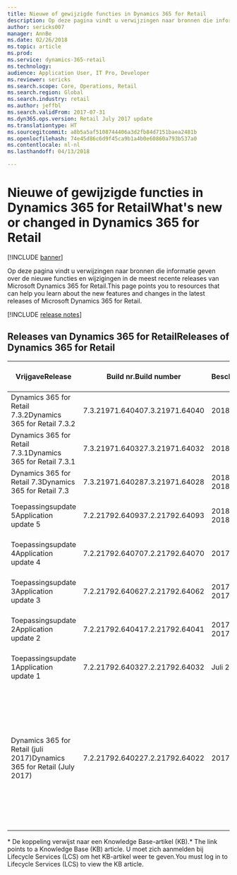 ```yaml
---
title: Nieuwe of gewijzigde functies in Dynamics 365 for Retail
description: Op deze pagina vindt u verwijzingen naar bronnen die informatie geven over de nieuwe functies in de meest recente releases van Microsoft Dynamics 365 for Retail.
author: sericks007
manager: AnnBe
ms.date: 02/26/2018
ms.topic: article
ms.prod: 
ms.service: dynamics-365-retail
ms.technology: 
audience: Application User, IT Pro, Developer
ms.reviewer: sericks
ms.search.scope: Core, Operations, Retail
ms.search.region: Global
ms.search.industry: retail
ms.author: jeffbl
ms.search.validFrom: 2017-07-31
ms.dyn365.ops.version: Retail July 2017 update
ms.translationtype: HT
ms.sourcegitcommit: a8b5a5af5108744406a3d2fb84d7151baea2481b
ms.openlocfilehash: 74e45d86c6d9f45ca9b1a4b0e60860a793b537a0
ms.contentlocale: nl-nl
ms.lasthandoff: 04/13/2018

---
```


# <a name="whats-new-or-changed-in-dynamics-365-for-retail"></a><span data-ttu-id="80a65-103">Nieuwe of gewijzigde functies in Dynamics 365 for Retail</span><span class="sxs-lookup"><span data-stu-id="80a65-103">What's new or changed in Dynamics 365 for Retail</span></span>

[!INCLUDE [banner](../../includes/banner.md)]

<span data-ttu-id="80a65-104">Op deze pagina vindt u verwijzingen naar bronnen die informatie geven over de nieuwe functies en wijzigingen in de meest recente releases van Microsoft Dynamics 365 for Retail.</span><span class="sxs-lookup"><span data-stu-id="80a65-104">This page points you to resources that can help you learn about the new features and changes in the latest releases of Microsoft Dynamics 365 for Retail.</span></span>

[!INCLUDE [release notes](../includes/release-notes.md)]

## <a name="releases-of-dynamics-365-for-retail"></a><span data-ttu-id="80a65-105">Releases van Dynamics 365 for Retail</span><span class="sxs-lookup"><span data-stu-id="80a65-105">Releases of Dynamics 365 for Retail</span></span>

|<span data-ttu-id="80a65-106">Vrijgave</span><span class="sxs-lookup"><span data-stu-id="80a65-106">Release</span></span> | <span data-ttu-id="80a65-107">Build nr.</span><span class="sxs-lookup"><span data-stu-id="80a65-107">Build number</span></span> | <span data-ttu-id="80a65-108">Beschikbaarheid</span><span class="sxs-lookup"><span data-stu-id="80a65-108">Availability</span></span> | <span data-ttu-id="80a65-109">Meer informatie</span><span class="sxs-lookup"><span data-stu-id="80a65-109">Learn more</span></span> |
|--------|--------------|--------------|------------|
|<span data-ttu-id="80a65-110">Dynamics 365 for Retail 7.3.2</span><span class="sxs-lookup"><span data-stu-id="80a65-110">Dynamics 365 for Retail 7.3.2</span></span> | <span data-ttu-id="80a65-111">7.3.21971.64040</span><span class="sxs-lookup"><span data-stu-id="80a65-111">7.3.21971.64040</span></span> | <span data-ttu-id="80a65-112">2018 maart</span><span class="sxs-lookup"><span data-stu-id="80a65-112">March 2018</span></span> | [<span data-ttu-id="80a65-113">KB 4093263: versie 7.3.2\*</span><span class="sxs-lookup"><span data-stu-id="80a65-113">KB 4093263: Version 7.3.2\*</span></span>](https://fix.lcs.dynamics.com/Issue/Details?kb=4093263&bugId=3937220&qc=63d57de184b7b2ac5563767292dacaea8621707198b55ea9c5f08b106a4c5132) |
|<span data-ttu-id="80a65-114">Dynamics 365 for Retail 7.3.1</span><span class="sxs-lookup"><span data-stu-id="80a65-114">Dynamics 365 for Retail 7.3.1</span></span> | <span data-ttu-id="80a65-115">7.3.21971.64032</span><span class="sxs-lookup"><span data-stu-id="80a65-115">7.3.21971.64032</span></span> | <span data-ttu-id="80a65-116">2018 maart</span><span class="sxs-lookup"><span data-stu-id="80a65-116">March 2018</span></span> | [<span data-ttu-id="80a65-117">KB 4092799: versie 7.3.1\*</span><span class="sxs-lookup"><span data-stu-id="80a65-117">KB 4092799: Version 7.3.1\*</span></span>](https://fix.lcs.dynamics.com/Issue/Details?kb=4092799&bugId=3936439&qc=b095917f0b114a26af430086cd5dc7eb4d383b6bcf225a62952cacff0f730c06) |
|<span data-ttu-id="80a65-118">Dynamics 365 for Retail 7.3</span><span class="sxs-lookup"><span data-stu-id="80a65-118">Dynamics 365 for Retail 7.3</span></span> | <span data-ttu-id="80a65-119">7.3.21971.64028</span><span class="sxs-lookup"><span data-stu-id="80a65-119">7.3.21971.64028</span></span> | <span data-ttu-id="80a65-120">2018 februari</span><span class="sxs-lookup"><span data-stu-id="80a65-120">February 2018</span></span> | <span data-ttu-id="80a65-121">**Binnenkort beschikbaar**</span><span class="sxs-lookup"><span data-stu-id="80a65-121">**Coming soon**</span></span> |
|<span data-ttu-id="80a65-122">Toepassingsupdate 5</span><span class="sxs-lookup"><span data-stu-id="80a65-122">Application update 5</span></span> | <span data-ttu-id="80a65-123">7.2.21792.64093</span><span class="sxs-lookup"><span data-stu-id="80a65-123">7.2.21792.64093</span></span> | <span data-ttu-id="80a65-124">2018 februari</span><span class="sxs-lookup"><span data-stu-id="80a65-124">February 2018</span></span> | [<span data-ttu-id="80a65-125">KB 4089596: update 5\*</span><span class="sxs-lookup"><span data-stu-id="80a65-125">KB 4089596: Update 5\*</span></span>](https://fix.lcs.dynamics.com/Issue/Details?kb=4089596&bugId=3893142&qc=ee9db96dd13dc341e7019fad3d36d01c6dfc4edf631f752f66d87f2ebbd256f5) |
|<span data-ttu-id="80a65-126">Toepassingsupdate 4</span><span class="sxs-lookup"><span data-stu-id="80a65-126">Application update 4</span></span> | <span data-ttu-id="80a65-127">7.2.21792.64070</span><span class="sxs-lookup"><span data-stu-id="80a65-127">7.2.21792.64070</span></span> | <span data-ttu-id="80a65-128">2017 oktober</span><span class="sxs-lookup"><span data-stu-id="80a65-128">October 2017</span></span> | [<span data-ttu-id="80a65-129">KB 4052437: update 4\*</span><span class="sxs-lookup"><span data-stu-id="80a65-129">KB 4052437: Update 4\*</span></span>](https://fix.lcs.dynamics.com/Issue/Details?kb=4052437&bugId=3866274&qc=dfcd40f8c5d0d863cc6ae10fe7dd3fb57450327d4f82f10c57886d579e6d4838) |
|<span data-ttu-id="80a65-130">Toepassingsupdate 3</span><span class="sxs-lookup"><span data-stu-id="80a65-130">Application update 3</span></span> | <span data-ttu-id="80a65-131">7.2.21792.64062</span><span class="sxs-lookup"><span data-stu-id="80a65-131">7.2.21792.64062</span></span> | <span data-ttu-id="80a65-132">2017 september</span><span class="sxs-lookup"><span data-stu-id="80a65-132">September 2017</span></span> |[<span data-ttu-id="80a65-133">KB 4045959: update 3\*</span><span class="sxs-lookup"><span data-stu-id="80a65-133">KB 4045959: Update 3\*</span></span>](https://fix.lcs.dynamics.com/Issue/Resolved?kb=4045959&bugId=3857200&qc=a4c0715ff69d491d63c424f56b124f458ac3ca422e4a74c67d23a58b16050ad1)|
|<span data-ttu-id="80a65-134">Toepassingsupdate 2</span><span class="sxs-lookup"><span data-stu-id="80a65-134">Application update 2</span></span> | <span data-ttu-id="80a65-135">7.2.21792.64041</span><span class="sxs-lookup"><span data-stu-id="80a65-135">7.2.21792.64041</span></span> | <span data-ttu-id="80a65-136">2017 september</span><span class="sxs-lookup"><span data-stu-id="80a65-136">September 2017</span></span> | [<span data-ttu-id="80a65-137">KB 4042241: update 2\*</span><span class="sxs-lookup"><span data-stu-id="80a65-137">KB 4042241: Update 2\*</span></span>](https://fix.lcs.dynamics.com/Issue/Resolved?kb=4042241&bugId=3850819&qc=578d82fcfe02befb2a2ee4af467bda26af88742548e1bd8291a359ebdb360410)|
|<span data-ttu-id="80a65-138">Toepassingsupdate 1</span><span class="sxs-lookup"><span data-stu-id="80a65-138">Application update 1</span></span> |<span data-ttu-id="80a65-139">7.2.21792.64032</span><span class="sxs-lookup"><span data-stu-id="80a65-139">7.2.21792.64032</span></span>   | <span data-ttu-id="80a65-140">Juli 2017</span><span class="sxs-lookup"><span data-stu-id="80a65-140">July 2017</span></span>|[<span data-ttu-id="80a65-141">KB 4037180: update 1\*</span><span class="sxs-lookup"><span data-stu-id="80a65-141">KB 4037180: Update 1\*</span></span>](https://fix.lcs.dynamics.com/Issue/Resolved?kb=4037180&bugId=3848337&qc=578d82fcfe02befb2a2ee4af467bda26af88742548e1bd8291a359ebdb360410)|
|<span data-ttu-id="80a65-142">Dynamics 365 for Retail (juli 2017)</span><span class="sxs-lookup"><span data-stu-id="80a65-142">Dynamics 365 for Retail (July 2017)</span></span> | <span data-ttu-id="80a65-143">7.2.21792.64022</span><span class="sxs-lookup"><span data-stu-id="80a65-143">7.2.21792.64022</span></span>| <span data-ttu-id="80a65-144">2017 juni</span><span class="sxs-lookup"><span data-stu-id="80a65-144">June 2017</span></span> | <span data-ttu-id="80a65-145">Zie de Retail-functies in [Wat is nieuw of gewijzigd in Dynamics 365 for Finance and Operations, Enterprise Edition (juli 2017)](/dynamics365/unified-operations/dev-itpro/get-started/whats-new-application-July-2017-update).</span><span class="sxs-lookup"><span data-stu-id="80a65-145">See the Retail features listed in [What's new or changed in Dynamics 365 for Finance and Operations, Enterprise edition (July 2017)](/dynamics365/unified-operations/dev-itpro/get-started/whats-new-application-July-2017-update).</span></span> |

<span data-ttu-id="80a65-146">\* De koppeling verwijst naar een Knowledge Base-artikel (KB).</span><span class="sxs-lookup"><span data-stu-id="80a65-146">\* The link points to a Knowledge Base (KB) article.</span></span> <span data-ttu-id="80a65-147">U moet zich aanmelden bij Lifecycle Services (LCS) om het KB-artikel weer te geven.</span><span class="sxs-lookup"><span data-stu-id="80a65-147">You must log in to Lifecycle Services (LCS) to view the KB article.</span></span>

